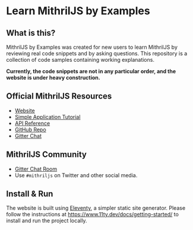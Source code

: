 # Learn MithrilJS by Examples

## What is this?

MithrilJS by Examples was created for new users to learn MithrilJS by reviewing real code snippets and by asking questions.
This repository is a collection of code samples containing working explanations.

**Currently, the code snippets are not in any particular order, and the website is under heavy construction.**

## Official MithrilJS Resources

- [Website](https://mithril.js.org)
- [Simple Application Tutorial](https://mithril.js.org/simple-application.html)
- [API Reference](https://mithril.js.org/api.html)
- [GitHub Repo](https://github.com/MithrilJS/mithril.js)
- [Gitter Chat](https://gitter.im/mithriljs/mithril.js)

## MithrilJS Community

- [Gitter Chat Room](https://gitter.im/mithriljs/mithril.js)
- Use `#mithriljs` on Twitter and other social media.

## Install & Run

The website is built using [Eleventy](https://www.11ty.dev), a simpler static site generator.
Please follow the instructions at <https://www.11ty.dev/docs/getting-started/> to install and run the project locally.
